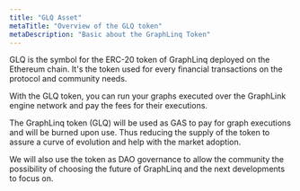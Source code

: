 ```yaml
---
title: "GLQ Asset"
metaTitle: "Overview of the GLQ token"
metaDescription: "Basic about the GraphLinq Token"
---
```


GLQ is the symbol for the ERC-20 token of GraphLinq deployed on the Ethereum chain. It's the token used for every financial transactions on the protocol and community needs.

With the GLQ token, you can run your graphs executed over the GraphLink engine network and pay the fees for their executions.

The GraphLinq token (GLQ) will be used as GAS to pay for graph executions and will be burned upon use. Thus reducing the supply of the token to assure a curve of evolution and help with the market adoption.

We will also use the token as DAO governance to allow the community the possibility of choosing the future of GraphLinq and the next developments to focus on.
